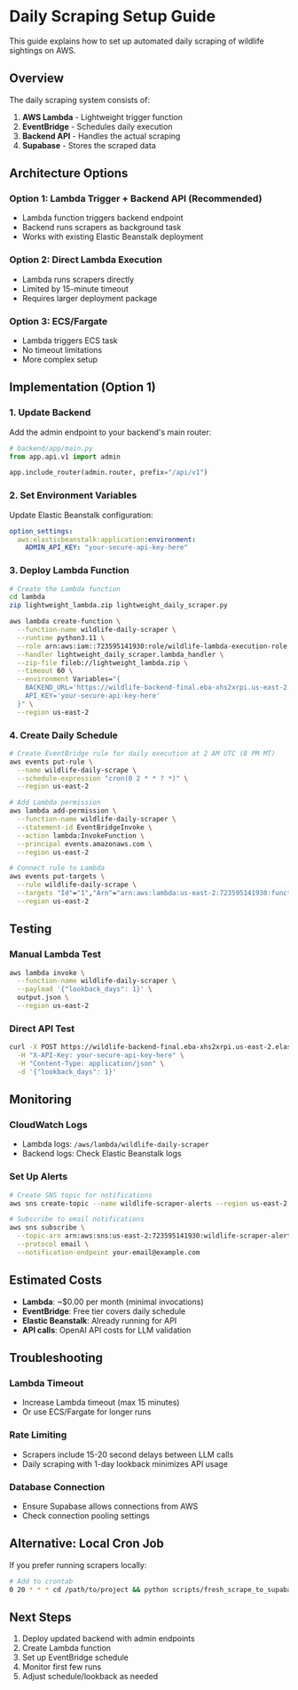 # Daily Scraping Setup Guide

This guide explains how to set up automated daily scraping of wildlife sightings on AWS.

## Overview

The daily scraping system consists of:
1. **AWS Lambda** - Lightweight trigger function
2. **EventBridge** - Schedules daily execution 
3. **Backend API** - Handles the actual scraping
4. **Supabase** - Stores the scraped data

## Architecture Options

### Option 1: Lambda Trigger + Backend API (Recommended)
- Lambda function triggers backend endpoint
- Backend runs scrapers as background task
- Works with existing Elastic Beanstalk deployment

### Option 2: Direct Lambda Execution
- Lambda runs scrapers directly
- Limited by 15-minute timeout
- Requires larger deployment package

### Option 3: ECS/Fargate
- Lambda triggers ECS task
- No timeout limitations
- More complex setup

## Implementation (Option 1)

### 1. Update Backend

Add the admin endpoint to your backend's main router:

```python
# backend/app/main.py
from app.api.v1 import admin

app.include_router(admin.router, prefix="/api/v1")
```

### 2. Set Environment Variables

Update Elastic Beanstalk configuration:
```yaml
option_settings:
  aws:elasticbeanstalk:application:environment:
    ADMIN_API_KEY: "your-secure-api-key-here"
```

### 3. Deploy Lambda Function

```bash
# Create the Lambda function
cd lambda
zip lightweight_lambda.zip lightweight_daily_scraper.py

aws lambda create-function \
  --function-name wildlife-daily-scraper \
  --runtime python3.11 \
  --role arn:aws:iam::723595141930:role/wildlife-lambda-execution-role \
  --handler lightweight_daily_scraper.lambda_handler \
  --zip-file fileb://lightweight_lambda.zip \
  --timeout 60 \
  --environment Variables="{
    BACKEND_URL='https://wildlife-backend-final.eba-xhs2xrpi.us-east-2.elasticbeanstalk.com',
    API_KEY='your-secure-api-key-here'
  }" \
  --region us-east-2
```

### 4. Create Daily Schedule

```bash
# Create EventBridge rule for daily execution at 2 AM UTC (8 PM MT)
aws events put-rule \
  --name wildlife-daily-scrape \
  --schedule-expression "cron(0 2 * * ? *)" \
  --region us-east-2

# Add Lambda permission
aws lambda add-permission \
  --function-name wildlife-daily-scraper \
  --statement-id EventBridgeInvoke \
  --action lambda:InvokeFunction \
  --principal events.amazonaws.com \
  --region us-east-2

# Connect rule to Lambda
aws events put-targets \
  --rule wildlife-daily-scrape \
  --targets "Id"="1","Arn"="arn:aws:lambda:us-east-2:723595141930:function:wildlife-daily-scraper" \
  --region us-east-2
```

## Testing

### Manual Lambda Test
```bash
aws lambda invoke \
  --function-name wildlife-daily-scraper \
  --payload '{"lookback_days": 1}' \
  output.json \
  --region us-east-2
```

### Direct API Test
```bash
curl -X POST https://wildlife-backend-final.eba-xhs2xrpi.us-east-2.elasticbeanstalk.com/api/v1/admin/trigger-scrape \
  -H "X-API-Key: your-secure-api-key-here" \
  -H "Content-Type: application/json" \
  -d '{"lookback_days": 1}'
```

## Monitoring

### CloudWatch Logs
- Lambda logs: `/aws/lambda/wildlife-daily-scraper`
- Backend logs: Check Elastic Beanstalk logs

### Set Up Alerts
```bash
# Create SNS topic for notifications
aws sns create-topic --name wildlife-scraper-alerts --region us-east-2

# Subscribe to email notifications
aws sns subscribe \
  --topic-arn arn:aws:sns:us-east-2:723595141930:wildlife-scraper-alerts \
  --protocol email \
  --notification-endpoint your-email@example.com
```

## Estimated Costs

- **Lambda**: ~$0.00 per month (minimal invocations)
- **EventBridge**: Free tier covers daily schedule
- **Elastic Beanstalk**: Already running for API
- **API calls**: OpenAI API costs for LLM validation

## Troubleshooting

### Lambda Timeout
- Increase Lambda timeout (max 15 minutes)
- Or use ECS/Fargate for longer runs

### Rate Limiting
- Scrapers include 15-20 second delays between LLM calls
- Daily scraping with 1-day lookback minimizes API usage

### Database Connection
- Ensure Supabase allows connections from AWS
- Check connection pooling settings

## Alternative: Local Cron Job

If you prefer running scrapers locally:

```bash
# Add to crontab
0 20 * * * cd /path/to/project && python scripts/fresh_scrape_to_supabase.py
```

## Next Steps

1. Deploy updated backend with admin endpoints
2. Create Lambda function
3. Set up EventBridge schedule
4. Monitor first few runs
5. Adjust schedule/lookback as needed